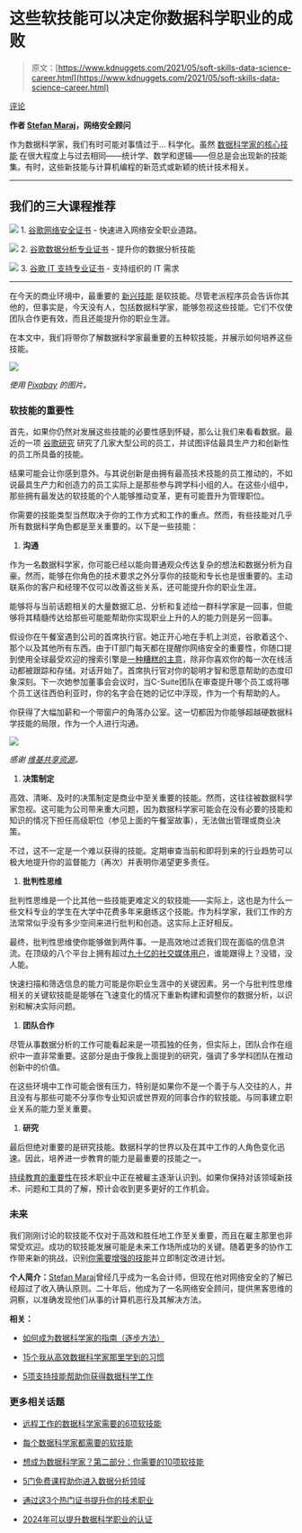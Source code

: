 # 这些软技能可以决定你数据科学职业的成败

> 原文：[https://www.kdnuggets.com/2021/05/soft-skills-data-science-career.html](https://www.kdnuggets.com/2021/05/soft-skills-data-science-career.html)

[评论](#comments)

**作者 [Stefan Maraj](https://www.linkedin.com/in/stefan-maraj-86b0961bb)，网络安全顾问**

作为数据科学家，我们有时可能对事情过于… 科学化。虽然 [数据科学家的核心技能](https://www.kdnuggets.com/2020/09/modern-data-science-skills.html) 在很大程度上与过去相同——统计学、数学和逻辑——但总是会出现新的技能集。有时，这些新技能与计算机编程的新范式或新颖的统计技术相关。

* * *

## 我们的三大课程推荐

![](../Images/0244c01ba9267c002ef39d4907e0b8fb.png) 1\. [谷歌网络安全证书](https://www.kdnuggets.com/google-cybersecurity) - 快速进入网络安全职业道路。

![](../Images/e225c49c3c91745821c8c0368bf04711.png) 2\. [谷歌数据分析专业证书](https://www.kdnuggets.com/google-data-analytics) - 提升你的数据分析技能

![](../Images/0244c01ba9267c002ef39d4907e0b8fb.png) 3\. [谷歌 IT 支持专业证书](https://www.kdnuggets.com/google-itsupport) - 支持组织的 IT 需求

* * *

在今天的商业环境中，最重要的 [新兴技能](https://www.kdnuggets.com/2019/09/core-hot-data-science-skills.html) 是软技能。尽管老派程序员会告诉你其他的，但事实是，今天没有人，包括数据科学家，能够忽视这些技能。它们不仅使团队合作更有效，而且还能提升你的职业生涯。

在本文中，我们将带你了解数据科学家最重要的五种软技能，并展示如何培养这些技能。

![](../Images/4a9d37c83112a7671ef40c34bd99051b.png)

*使用 [Pixabay](https://pixabay.com/) 的图片。*

### 软技能的重要性

首先，如果你仍然对发展这些技能的必要性感到怀疑，那么让我们来看看数据。最近的一项 [谷歌研究](https://www.forbes.com/sites/anantagarwal/2018/10/02/data-reveals-why-the-soft-in-soft-skills-is-a-major-misnomer/#244719f26f7b) 研究了几家大型公司的员工，并试图评估最具生产力和创新性的员工所具备的技能。

结果可能会让你感到意外。与其说创新是由拥有最高技术技能的员工推动的，不如说最具生产力和创造力的员工实际上是那些参与跨学科小组的人。在这些小组中，那些拥有最发达的软技能的个人能够推动变革，更有可能晋升为管理职位。

你需要的技能类型当然取决于你的工作方式和工作的重点。然而，有些技能对几乎所有数据科学角色都是至关重要的。以下是一些技能：

1.  **沟通**

作为一名数据科学家，你可能已经以能向普通观众传达复杂的想法和数据分析为自豪。然而，能够在你角色的技术要求之外分享你的技能和专长也是很重要的。主动联系你的客户和经理不仅可以改善这些关系，还可能提升你的职业生涯。

能够将与当前话题相关的大量数据汇总、分析和复述给一群科学家是一回事，但能够将其精髓传达给那些可能能帮助你实现职业上升的人的能力则是另一回事。

假设你在午餐室遇到公司的首席执行官。她正开心地在手机上浏览，谷歌着这个、那个以及其他所有东西。由于IT部门每天都在提醒你网络安全的重要性，你随口提到使用全球最受欢迎的搜索引擎是[一种糟糕的主意](https://restoreprivacy.com/google-alternatives/)，除非你喜欢你的每一次在线活动都被跟踪和存储。对话开始了。首席执行官对你的聪明才智和愿意帮助的态度印象深刻。下一次她参加董事会会议时，当C-Suite团队在审查提升哪个员工或将哪个员工送往西伯利亚时，你的名字会在她的记忆中浮现，作为一个有帮助的人。

你获得了大幅加薪和一个带窗户的角落办公室。这一切都因为你能够超越硬数据科学技能的局限，作为一个人进行沟通。

![](../Images/98d8fcc96dfbc6621db0e84d04516957.png)

*感谢 [维基共享资源](https://commons.wikimedia.org/wiki/Main_Page)。*

1.  **决策制定**

高效、清晰、及时的决策制定是商业中至关重要的技能。然而，这往往被数据科学家忽视。这可能为公司带来重大问题，因为数据科学家可能会在没有必要的技能和知识的情况下担任高级职位（参见上面的午餐室故事），无法做出管理或商业决策。

不过，这不一定是一个难以获得的技能。定期审查当前和即将到来的行业趋势可以极大地提升你的监督能力（再次）并表明你渴望更多责任。

1.  **批判性思维**

批判性思维是一个比其他一些技能更难定义的软技能——实际上，这也是为什么一些文科专业的学生在大学中花费多年来磨练这个技能。作为科学家，我们工作的方法常常似乎没有多少空间来进行批判和创造。这实际上正好相反。

最终，批判性思维使你能够做到两件事。一是高效地过滤我们现在面临的信息洪流。在顶级的八个平台上拥有超过[九十亿的社交媒体用户](https://www.broadbandsearch.net/blog/internet-statistics#post-navigation-2)，谁能跟得上？没错，没人能。

快速扫描和筛选信息的能力可能是你职业生涯中的关键因素。另一个与批判性思维相关的关键软技能是能够在飞速变化的情况下重新构建和调整你的数据分析，以识别和解决实际问题。

1.  **团队合作**

尽管从事数据分析的工作可能看起来是一项孤独的任务，但实际上，团队合作在组织中一直非常重要。这部分是由于像我上面提到的研究，强调了多学科团队在推动创新中的价值。

在这些环境中工作可能会很有压力，特别是如果你不是一个善于与人交往的人，并且没有与那些可能不分享你专业知识或世界观的同事合作的软技能。与同事建立职业关系的能力至关重要。

1.  **研究**

最后但绝对重要的是研究技能。数据科学的世界以及在其中工作的人角色变化迅速。因此，培养进一步教育的能力是最重要的技能之一。

[持续教育的重要性](https://www.kdnuggets.com/2018/05/simplilearn-9-must-have-skills-data-scientist.html)在技术职业中正在被雇主逐渐认识到。如果你保持对该领域新技术、问题和工具的了解，预计会收到更多更好的工作机会。

### 未来

我们刚刚讨论的软技能不仅对于高效和胜任地工作至关重要，而且在雇主那里也非常受欢迎。成功的软技能发展可能是未来工作场所成功的关键。随着更多的协作工作带来新的挑战，识别[你需要增强的技能](https://www.kdnuggets.com/2020/09/decide-data-skills-learn.html)并立即制定改进计划。

**个人简介：**[Stefan Maraj](https://www.linkedin.com/in/stefan-maraj-86b0961bb)曾经几乎成为一名会计师，但现在他对网络安全的了解已经超过了收入确认原则。二十年后，他成为了一名网络安全顾问，提供黑客思维的洞察，以准确发现他们从事的计算机恶行及其解决方法。

**相关：**

+   [如何成为数据科学家的指南（逐步方法）](https://www.kdnuggets.com/2021/05/guide-become-data-scientist.html)

+   [15个我从高效数据科学家那里学到的习惯](https://www.kdnuggets.com/2021/03/15-habits-learned-from-highly-effective-data-scientists.html)

+   [5项支持技能帮助你获得数据科学工作](https://www.kdnuggets.com/2021/02/5-supporting-skills-data-science-job.html)

### 更多相关话题

+   [远程工作的数据科学家需要的6项软技能](https://www.kdnuggets.com/2022/05/6-soft-skills-data-scientists-working-remotely.html)

+   [每个数据科学家都需要的软技能](https://www.kdnuggets.com/soft-skills-every-data-scientist-needs)

+   [想成为数据科学家？第二部分：你需要的10项软技能](https://www.kdnuggets.com/want-to-become-a-data-scientist-part-2-10-soft-skills-you-need)

+   [5门免费课程助你进入数据分析领域](https://www.kdnuggets.com/5-free-courses-to-break-into-data-analytics)

+   [通过这3个热门证书提升你的技术职业](https://www.kdnuggets.com/advance-your-tech-career-with-these-3-popular-certificates)

+   [2024年可以提升数据科学职业的认证](https://www.kdnuggets.com/certifications-that-can-boost-your-data-science-career-in-2024)
